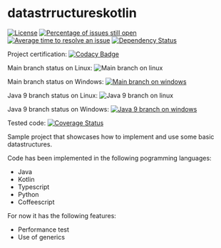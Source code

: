 # datastrructureskotlin

[![License](https://img.shields.io/badge/license-LGPL--3-blue.svg)](LICENSE)  [![Percentage of issues still open](http://isitmaintained.com/badge/open/javatlacati/datastrructureskotlin.svg)](http://isitmaintained.com/project/javatlacati/datastrructureskotlin "Percentage of issues still open")  [![Average time to resolve an issue](http://isitmaintained.com/badge/resolution/javatlacati/datastrructureskotlin.svg)](http://isitmaintained.com/project/javatlacati/datastrructureskotlin "Average time to resolve an issue")  [![Dependency Status](https://dependencyci.com/github/javatlacati/datastrructureskotlin/badge)](https://dependencyci.com/github/javatlacati/datastrructureskotlin)

Project certification: [![Codacy Badge](https://api.codacy.com/project/badge/Grade/1982905827e64fcbbb83e6dfd892c048)](https://www.codacy.com/app/javatlacati/datastrructureskotlin?utm_source=github.com&amp;utm_medium=referral&amp;utm_content=javatlacati/datastrructureskotlin&amp;utm_campaign=Badge_Grade)

Main branch status on Linux:  ![Main branch on linux](https://travis-ci.org/javatlacati/datastrructureskotlin.svg?branch=master)

Main branch status on Windows:  [![Main branch on windows](https://ci.appveyor.com/api/projects/status/yw2b2tlfivfs1vj3/branch/master?svg=true)](https://ci.appveyor.com/project/javatlacati/datastrructureskotlin?branch=master)

Java 9 branch status on Linux: ![Java 9 branch on linux](https://api.travis-ci.org/javatlacati/datastrructureskotlin.svg?branch=Java9)

Java 9 branch status on Windows:  [![Java 9 branch on windows](https://ci.appveyor.com/api/projects/status/yw2b2tlfivfs1vj3/branch/Java9?svg=true)](https://ci.appveyor.com/project/javatlacati/datastrructureskotlin?branch=Java9)

Tested code: [![Coverage Status](https://coveralls.io/repos/github/javatlacati/datastrructureskotlin/badge.svg?branch=master)](https://coveralls.io/github/javatlacati/datastrructureskotlin?branch=master)


Sample project that showcases how to implement and use some basic datastructures.

Code has been implemented in the following pogramming languages:

* Java
* Kotlin
* Typescript
* Python
* Coffeescript

For now it has the following features:

* Performance test
* Use of generics